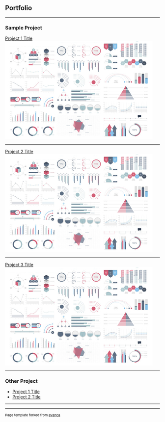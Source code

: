 ## Portfolio

---

### Sample Project

[Project 1 Title](/sample_page)
<img src="images/dummy_thumbnail.jpg?raw=true"/>

---
[Project 2 Title](/pdf/sample_presentation.pdf)
<img src="images/dummy_thumbnail.jpg?raw=true"/>

---
[Project 3 Title](https://colab.research.google.com/drive/1p9QezZM0fDgQTb3tj2QA7jD9CtAJcUmP?usp=sharing)
<img src="images/dummy_thumbnail.jpg?raw=true"/>

---

### Other Project

- [Project 1 Title](https://colab.research.google.com/drive/15z4WAqWPJjlqUW2rcNWHvA5IrPZQpA5s?usp=sharing)
- [Project 2 Title](https://colab.research.google.com/drive/1AJVK_TsUdzESiLKVJ4-79oF2kPnPZOmx?usp=sharing)


---




---
<p style="font-size:11px">Page template forked from <a href="https://github.com/evanca/quick-portfolio">evanca</a></p>
<!-- Remove above link if you don't want to attibute -->

